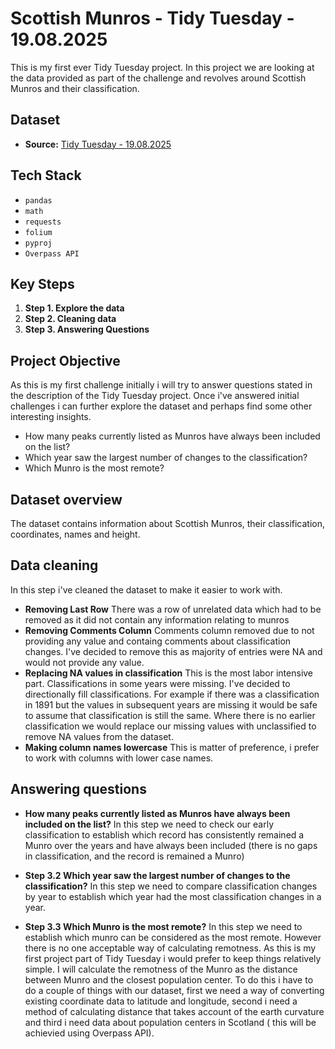 # Scottish Munros - Tidy Tuesday - 19.08.2025
This is my first ever Tidy Tuesday project. In this project we are looking at the data provided as part of the challenge and revolves around Scottish Munros and their classification. 

## Dataset
* **Source:** [Tidy Tuesday - 19.08.2025](https://github.com/rfordatascience/tidytuesday/tree/main/data/2025/2025-08-19)

## Tech Stack
* `pandas`
* `math`
* `requests`
* `folium`
* `pyproj`
* `Overpass API`

## Key Steps
1. **Step 1. Explore the data**
2. **Step 2. Cleaning data**
3. **Step 3. Answering Questions**

## Project Objective
As this is my first challenge initially i will try to answer questions stated in the description of the Tidy Tuesday project. Once i've answered initial challenges i can further explore the dataset and perhaps find some other interesting insights.

* How many peaks currently listed as Munros have always been included on the list?
* Which year saw the largest number of changes to the classification?
* Which Munro is the most remote?

## Dataset overview
The dataset contains information about Scottish Munros, their classification, coordinates, names and height. 

## Data cleaning
In this step i've cleaned the dataset to make it easier to work with. 

* **Removing Last Row** There was a row of unrelated data which had to be removed as it did not contain any information relating to munros
* **Removing Comments Column** Comments column removed due to not providing any value and containg comments about classification changes. I've decided to remove this as majority of entries were NA and would not provide any value.
* **Replacing NA values in classification** This is the most labor intensive part. Classifications in some years were missing. I've decided to directionally fill classifications. For example if there was a classification in 1891 but the values in subsequent years are missing it would be safe to assume that classification is still the same. Where there is no earlier classification we would replace our missing values with unclassified to remove NA values from the dataset. 
* **Making column names lowercase** This is matter of preference, i prefer to work with columns with lower case names.

## Answering questions
* **How many peaks currently listed as Munros have always been included on the list?** In this step we need to check our early classification to establish which record has consistently remained a Munro over the years and have always been included (there is no gaps in classification, and the record is remained a Munro)

* **Step 3.2 Which year saw the largest number of changes to the classification?** In this step we need to compare classification changes by year to establish which year had the most classification changes in a year. 

* **Step 3.3 Which Munro is the most remote?** In this step we need to establish which munro can be considered as the most remote. However there is no one acceptable way of calculating remotness. As this is my first project part of Tidy Tuesday i would prefer to keep things relatively simple. I will calculate the remotness of the Munro as the distance between Munro and the closest population center. To do this i have to do a couple of things with our dataset, first we need a way of converting existing coordinate data to latitude and longitude, second i need a method of calculating distance that takes account of the earth curvature and third i need data about population centers in Scotland ( this will be achievied using Overpass API). 
